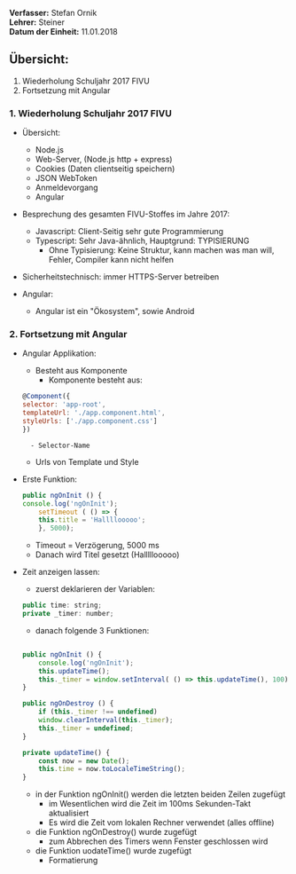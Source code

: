 **Verfasser:** Stefan Ornik   
**Lehrer:** Steiner   
**Datum der Einheit:** 11.01.2018
   
## Übersicht: 

1. Wiederholung Schuljahr 2017 FIVU
2. Fortsetzung mit Angular

### 1. Wiederholung Schuljahr 2017 FIVU

- Übersicht:
    - Node.js
    - Web-Server, (Node.js http + express)
    - Cookies (Daten clientseitig speichern)
    - JSON WebToken
    - Anmeldevorgang
    - Angular

- Besprechung des gesamten FIVU-Stoffes im Jahre 2017:
     - Javascript: Client-Seitig sehr gute Programmierung
     - Typescript: Sehr Java-ähnlich, Hauptgrund: TYPISIERUNG
	   - Ohne Typisierung: Keine Struktur, kann machen was man will, Fehler, Compiler kann nicht 	helfen

- Sicherheitstechnisch: immer HTTPS-Server betreiben

- Angular:
     - Angular ist ein "Ökosystem", sowie Android

### 2. Fortsetzung mit Angular
- Angular Applikation:
    - Besteht aus Komponente
        - Komponente besteht aus: 
	```javascript
	@Component({
  	selector: 'app-root',
  	templateUrl: './app.component.html',
  	styleUrls: ['./app.component.css']
	})	
	```
	
        - Selector-Name
	- Urls von Template und Style

- Erste Funktion:
	```javascript
	public ngOnInit () { 
   	console.log('ngOnInit');
    	setTimeout ( () => {
      	this.title = 'Hallllooooo';
    	}, 5000);
	```
	- Timeout = Verzögerung, 5000 ms
	- Danach wird Titel gesetzt (Halllllooooo)
         
- Zeit anzeigen lassen:
	- zuerst deklarieren der Variablen:
	```javascript
	public time: string;
  	private _timer: number;
	```
	- danach folgende 3 Funktionen:
	```javascript
	
  	public ngOnInit () { 
    	console.log('ngOnInit');
    	this.updateTime();
    	this._timer = window.setInterval( () => this.updateTime(), 100);
  	}

  	public ngOnDestroy () { 
    	if (this._timer !== undefined)
    	window.clearInterval(this._timer);
    	this._timer = undefined;
  	}
	
  	private updateTime() {
    	const now = new Date();
    	this.time = now.toLocaleTimeString();
  	}
	```
	- in der Funktion ngOnInit() werden die letzten beiden Zeilen zugefügt
		- im Wesentlichen wird die Zeit im 100ms Sekunden-Takt aktualisiert
		- Es wird die Zeit vom lokalen Rechner verwendet (alles offline)
	- die Funktion ngOnDestroy() wurde zugefügt
		- zum Abbrechen des Timers wenn Fenster geschlossen wird
	- die Funktion uodateTime() wurde zugefügt
		- Formatierung
		
	
	
